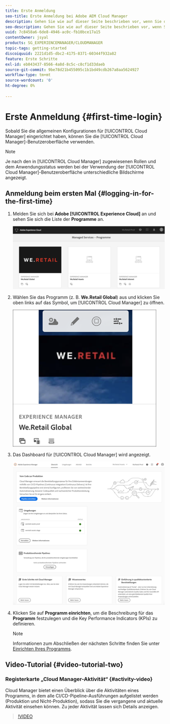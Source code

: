 ```yaml
---
title: Erste Anmeldung
seo-title: Erste Anmeldung bei Adobe AEM Cloud Manager
description: Gehen Sie wie auf dieser Seite beschrieben vor, wenn Sie die allgemeine Konfiguration eingerichtet haben und für die erste Verwendung von Cloud Manager bereit sind.
seo-description: Gehen Sie wie auf dieser Seite beschrieben vor, wenn Sie die allgemeine Konfiguration eingerichtet haben und für die erste Verwendung von Adobe AEM Cloud Manager bereit sind.
uuid: 7c8458a6-6de8-4946-ac0c-fb10bce17a15
contentOwner: jsyal
products: SG_EXPERIENCEMANAGER/CLOUDMANAGER
topic-tags: getting-started
discoiquuid: 2221d1d5-dbc2-4175-8371-60344f932a82
feature: Erste Schritte
exl-id: eb043437-8566-4a8d-8c5c-c8cf1d33daeb
source-git-commit: 9be78d21b455095c1b1bd49cdb267a8aa5624927
workflow-type: tm+mt
source-wordcount: '0'
ht-degree: 0%

---
```


# Erste Anmeldung {#first-time-login}

Sobald Sie die allgemeinen Konfigurationen für [!UICONTROL Cloud Manager] eingerichtet haben, können Sie die [!UICONTROL Cloud Manager]-Benutzeroberfläche verwenden.

>[!NOTE]
>Je nach den in [!UICONTROL Cloud Manager] zugewiesenen Rollen und dem Anwendungsstatus werden bei der Verwendung der [!UICONTROL Cloud Manager]-Benutzeroberfläche unterschiedliche Bildschirme angezeigt.

## Anmeldung beim ersten Mal {#logging-in-for-the-first-time}

1. Melden Sie sich bei **Adobe [!UICONTROL Experience Cloud]** an und sehen Sie sich die Liste der **Programme** an.

   ![](assets/screen_shot_2018-06-04at120643pm.png)

1. Wählen Sie das Programm (z. B. **We.Retail Global**) aus und klicken Sie oben links auf das Symbol, um [!UICONTROL Cloud Manager] zu öffnen.

   ![](assets/first-timea1.png)

1. Das Dashboard für [!UICONTROL Cloud Manager] wird angezeigt.

   ![](assets/FirstLogin1.png)

1. Klicken Sie auf **Programm einrichten**, um die Beschreibung für das **Programm** festzulegen und die Key Performance Indicators (KPIs) zu definieren.

   >[!NOTE]
   >
   >Informationen zum Abschließen der nächsten Schritte finden Sie unter [Einrichten Ihres Programms](https://helpx.adobe.com/de/experience-manager/cloud-manager/using/setting-up-program.html).

## Video-Tutorial {#video-tutorial-two}

### Registerkarte „Cloud Manager-Aktivität“ {#activity-video}

Cloud Manager bietet einen Überblick über die Aktivitäten eines Programms, in dem alle CI/CD-Pipeline-Ausführungen aufgelistet werden (Produktion und Nicht-Produktion), sodass Sie die vergangene und aktuelle Aktivität einsehen können. Zu jeder Aktivität lassen sich Details anzeigen.

>[!VIDEO](https://video.tv.adobe.com/v/26313/)
